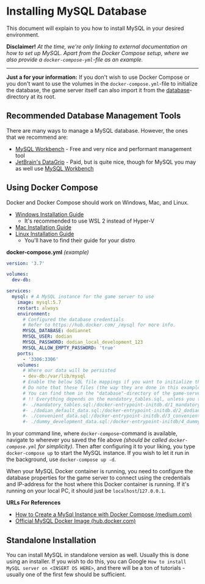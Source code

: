 # Installing MySQL Database
This document will explain to you how to install MySQL in your desired environment.

**Disclaimer!** _At the time, we're only linking to external documentation on how to set up MySQL. Apart from the Docker Compose setup, where we also provide a `docker-compose-yml`-file as an example._

---

**Just a for your information:** If you don't wish to use Docker Compose or you don't want to use the volumes in the  `docker-compose.yml`-file to initialize the database, the game server itself can also import it from the [database](/game-server/database)-directory at its root.

## Recommended Database Management Tools
There are many ways to manage a MySQL database. However, the ones that we recommend are:
- [MySQL Workbench][sql-workbench] - Free and very nice and performant management tool
- [JetBrain's DataGrip][datagrip] - Paid, but is quite nice, though for MySQL you may as well use [MySQL Workbench][sql-workbench]

[sql-workbench]: https://dev.mysql.com/downloads/workbench/
[datagrip]: https://www.jetbrains.com/datagrip/

## Using Docker Compose
Docker and Docker Compose should work on Windows, Mac, and Linux.
- [Windows Installation Guide](https://docs.docker.com/desktop/windows/install/)
  - It's recommended to use WSL 2 instead of Hyper-V
- [Mac Installation Guide](https://docs.docker.com/desktop/mac/install/)
- [Linux Installation Guide](https://docs.docker.com/engine/install/)
  - You'll have to find their guide for your distro

**docker-compose.yml** _(example)_
```yaml
version: '3.7'

volumes:
  dev-db:

services:
  mysql: # A MySQL instance for the game server to use
    image: mysql:5.7
    restart: always
    environment:
      # Configured the database credentials
      # Refer to https://hub.docker.com/_/mysql for more info.
      MYSQL_DATABASE: dodiannet
      MYSQL_USER: dodian
      MYSQL_PASSWORD: dodian_local_development_123
      MYSQL_ALLOW_EMPTY_PASSWORD: 'true'
    ports:
      - '3306:3306'
    volumes:
      # Where our data will be persisted
      - dev-db:/var/lib/mysql
      # Enable the below SQL file mappings if you want to initialize the database with data.
      # Do note that these files (the way they are done in this example) need to be in the same directory as this file.
      # You can find them in the "database"-directory of the game-server module
      # !! Everything depends on the mandatory_tables.sql, unless you took care of database another way
      #- ./mandatory_tables.sql:/docker-entrypoint-initdb.d/1_mandatory_game_tables.sql
      #- ./dodian_default_data.sql:/docker-entrypoint-initdb.d/2_dodian_default_data.sql
      #- ./convenient_data.sql:/docker-entrypoint-initdb.d/3_convenient_game_data.sql
      #- ./dummy_development_data.sql:/docker-entrypoint-initdb/4_dummy_game_data.sql
```

In your command line, where `docker-compose`-command is available, navigate to wherever you saved the file above _(should be called `docker-compose.yml` for simplicity)_. Then after configuring it to your liking, you type `docker-compose up` to start the MySQL instance. If you wish to let it run in the background, use `docker-compose up -d`.

When your MySQL Docker container is running, you need to configure the database properties for the game server to connect using the credentials and IP-address for the host where this Docker container is running. If it's running on your local PC, it should just be `localhost`/`127.0.0.1`.

**URLs For References**
- [How to Create a MySql Instance with Docker Compose (medium.com)](https://medium.com/@chrischuck35/how-to-create-a-mysql-instance-with-docker-compose-1598f3cc1bee)
- [Official MySQL Docker Image (hub.docker.com)](https://hub.docker.com/_/mysql)

## Standalone Installation
You can install MySQL in standalone version as well. Usually this is done using an installer. If you wish to do this, you can Google `How to install MySQL server on <INSERT OS HERE>`, and there will be a ton of tutorials - usually one of the first few should be sufficient.